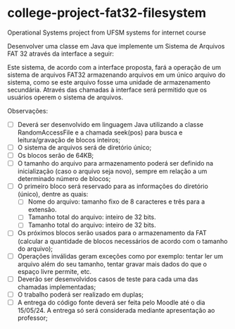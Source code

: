 # college-project-fat32-filesystem
Operational Systems project from UFSM systems for internet course

Desenvolver uma classe em Java que implemente um Sistema de Arquivos FAT 32 através da
interface a seguir:

Este sistema, de acordo com a interface proposta, fará a operação de um sistema de arquivos
FAT32 armazenando arquivos em um único arquivo do sistema, como se este arquivo fosse
uma unidade de armazenamento secundária. Através das chamadas à interface será permitido
que os usuários operem o sistema de arquivos.

Observações:
- [ ] Deverá ser desenvolvido em linguagem Java utilizando a classe RandomAccessFile e a
chamada seek(pos) para busca e leitura/gravação de blocos inteiros;
- [ ] O sistema de arquivos será de diretório único;
- [ ] Os blocos serão de 64KB;
- [ ] O tamanho do arquivo para armazenamento poderá ser definido na inicialização (caso
o arquivo seja novo), sempre em relação a um determinado número de blocos;
- [ ] O primeiro bloco será reservado para as informações do diretório (único), dentre as
  quais:
  - [ ] Nome do arquivo: tamanho fixo de 8 caracteres e três para a extensão.
  - [ ] Tamanho total do arquivo: inteiro de 32 bits.
  - [ ] Tamanho total do arquivo: inteiro de 32 bits.

- [ ] Os próximos blocos serão usados para o armazenamento da FAT (calcular a
  quantidade de blocos necessários de acordo com o tamanho do arquivo);
- [ ] Operações inválidas geram exceções como por exemplo: tentar ler um arquivo além
  do seu tamanho, tentar gravar mais dados do que o espaço livre permite, etc.
- [ ] Deverão ser desenvolvidos casos de teste para cada uma das chamadas
  implementadas;
- [ ] O trabalho poderá ser realizado em duplas;
- [ ] A entrega do código fonte deverá ser feita pelo Moodle até o dia 15/05/24. A entrega
  só será considerada mediante apresentação ao professor;
